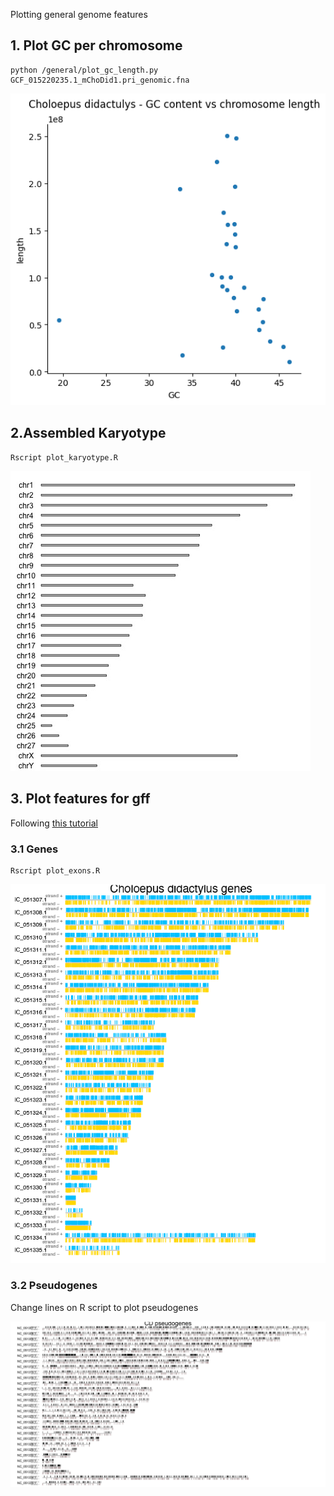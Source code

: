 Plotting general genome features

## 1. Plot GC per chromosome

```
python /general/plot_gc_length.py GCF_015220235.1_mChoDid1.pri_genomic.fna

```


![](/general/CD-GC-lengthsm.png)


## 2.Assembled Karyotype

``` 
Rscript plot_karyotype.R
```

![](/general/karyotype.jpg) 


## 3. Plot features for gff 

Following [this tutorial](https://bernatgel.github.io/karyoploter_tutorial//Examples/PVivaxGenes/PVivaxGenes.html)

### 3.1 Genes

``` 
Rscript plot_exons.R
```

![](/general/CD-genes.png)


### 3.2 Pseudogenes

Change lines on R script to plot pseudogenes

![](/general/Cd-pseudogenes.png)
